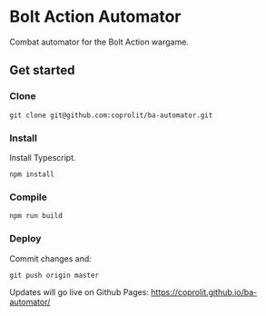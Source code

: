 # Bolt Action Automator
Combat automator for the Bolt Action wargame.

## Get started

### Clone
```shell
git clone git@github.com:coprolit/ba-automator.git
```

### Install
Install Typescript.
```shell
npm install
```

### Compile
```shell
npm run build
```

### Deploy
Commit changes and:
```shell
git push origin master
```
Updates will go live on Github Pages: https://coprolit.github.io/ba-automator/
